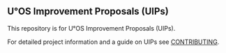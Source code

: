 U°OS Improvement Proposals (UIPs)
---------------------------------

This repository is for U°OS Improvement Proposals (UIPs).

For detailed project information and a guide on UIPs see [CONTRIBUTING](../../../uos.docs/blob/master/CONTRIBUTING.md).
